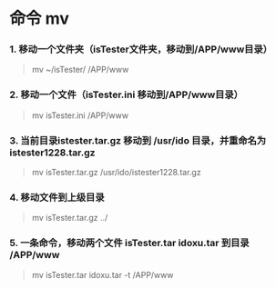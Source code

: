 # 命令 mv


### 1. 移动一个文件夹（isTester文件夹，移动到/APP/www目录）

>mv ~/isTester/ /APP/www


### 2. 移动一个文件（isTester.ini  移动到/APP/www目录）

>mv isTester.ini  /APP/www


### 3. 当前目录istester.tar.gz 移动到 /usr/ido 目录，并重命名为istester1228.tar.gz

>mv isTester.tar.gz /usr/ido/istester1228.tar.gz


### 4. 移动文件到上级目录

>mv isTester.tar.gz ../


### 5. 一条命令，移动两个文件 isTester.tar idoxu.tar 到目录 /APP/www

>mv isTester.tar idoxu.tar  -t /APP/www


